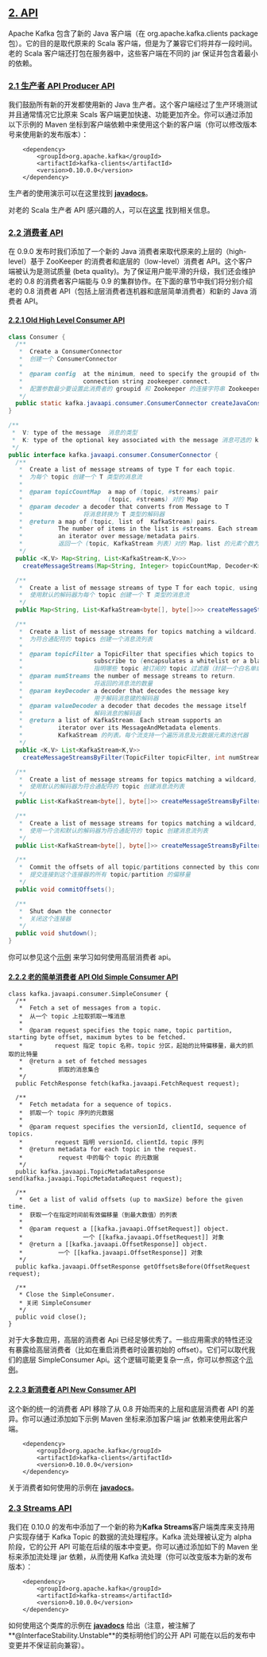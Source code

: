 ## [2. API](#)

Apache Kafka 包含了新的 Java 客户端（在 org.apache.kafka.clients package 包）。它的目的是取代原来的 Scala 客户端，但是为了兼容它们将并存一段时间。老的 Scala 客户端还打包在服务器中，这些客户端在不同的 jar 保证并包含着最小的依赖。

### [2.1 生产者 API Producer API](#producerapi)<a id="producerapi"></a>

我们鼓励所有新的开发都使用新的 Java 生产者。这个客户端经过了生产环境测试并且通常情况它比原来 Scals 客户端更加快速、功能更加齐全。你可以通过添加以下示例的 Maven 坐标到客户端依赖中来使用这个新的客户端（你可以修改版本号来使用新的发布版本）：

```
	<dependency>
	    <groupId>org.apache.kafka</groupId>
	    <artifactId>kafka-clients</artifactId>
	    <version>0.10.0.0</version>
	</dependency>

```

生产者的使用演示可以在这里找到 [**javadocs**](http://kafka.apache.org/0100/javadoc/index.html?org/apache/kafka/clients/producer/KafkaProducer.html "Kafka 0.10.0 Javadoc")。

对老的 Scala 生产者 API 感兴趣的人，可以在[这里](http://kafka.apache.org/081/documentation.html#producerapi) 找到相关信息。

### [2.2 消费者 API](#consumerapi)<a id="consumerapi"></a>

在 0.9.0 发布时我们添加了一个新的 Java 消费者来取代原来的上层的（high-level）基于 ZooKeeper 的消费者和底层的（low-level）消费者 API。这个客户端被认为是测试质量 (beta quality)。为了保证用户能平滑的升级，我们还会维护老的 0.8 的消费者客户端能与 0.9 的集群协作。在下面的章节中我们将分别介绍老的 0.8 消费者 API（包括上层消费者连机器和底层简单消费者）和新的 Java 消费者 API。

#### [2.2.1 Old High Level Consumer API](#highlevelconsumerapi)<a id="highlevelconsumerapi"></a>

```java
class Consumer {
  /**
   *  Create a ConsumerConnector
   *  创建一个 ConsumerConnector
   *
   *  @param config  at the minimum, need to specify the groupid of the consumer and the zookeeper
   *                 connection string zookeeper.connect.
   *  配置参数最少要设置此消费者的 groupid 和 Zookeeper 的连接字符串 Zookeeper.connect
   */
  public static kafka.javaapi.consumer.ConsumerConnector createJavaConsumerConnector(ConsumerConfig config);
}

/**
 *  V: type of the message  消息的类型
 *  K: type of the optional key associated with the message 消息可选的 key 的类型
 */
public interface kafka.javaapi.consumer.ConsumerConnector {
  /**
   *  Create a list of message streams of type T for each topic.
   *  为每个 topic 创建一个 T 类型的消息流
   *
   *  @param topicCountMap  a map of (topic, #streams) pair
   *                        (topic, #streams) 对的 Map
   *  @param decoder a decoder that converts from Message to T
   *                 将消息转换为 T 类型的解码器
   *  @return a map of (topic, list of  KafkaStream) pairs.
   *          The number of items in the list is #streams. Each stream supports
   *          an iterator over message/metadata pairs.
   *          返回一个 (topic, KafkaStream 列表）对的 Map。list 的元素个数为#streams。每个 stream 都支持一个对 message/metadata 对的迭代器。
   */
  public <K,V> Map<String, List<KafkaStream<K,V>>>
    createMessageStreams(Map<String, Integer> topicCountMap, Decoder<K> keyDecoder, Decoder<V> valueDecoder);

  /**
   *  Create a list of message streams of type T for each topic, using the default decoder.
   *  使用默认的解码器为每个 topic 创建一个 T 类型的消息流
   */
  public Map<String, List<KafkaStream<byte[], byte[]>>> createMessageStreams(Map<String, Integer> topicCountMap);

  /**
   *  Create a list of message streams for topics matching a wildcard.
   *  为符合通配符的 topics 创建一个消息流列表
   *
   *  @param topicFilter a TopicFilter that specifies which topics to
   *                    subscribe to (encapsulates a whitelist or a blacklist).
   *                    指明哪些 topic 被订阅的 topic 过滤器（封装一个白名单或者黑名单）
   *  @param numStreams the number of message streams to return.
   *                    将返回的消息流的数量
   *  @param keyDecoder a decoder that decodes the message key
   *                    用于解码消息键的解码器
   *  @param valueDecoder a decoder that decodes the message itself
   *                    解码消息的解码器
   *  @return a list of KafkaStream. Each stream supports an
   *          iterator over its MessageAndMetadata elements.
   *          KafkaStream 的列表。每个流支持一个遍历消息及元数据元素的迭代器
   */
  public <K,V> List<KafkaStream<K,V>>
    createMessageStreamsByFilter(TopicFilter topicFilter, int numStreams, Decoder<K> keyDecoder, Decoder<V> valueDecoder);

  /**
   *  Create a list of message streams for topics matching a wildcard, using the default decoder.
   *  使用默认的解码器为符合通配符的 topic 创建消息流列表
   */
  public List<KafkaStream<byte[], byte[]>> createMessageStreamsByFilter(TopicFilter topicFilter, int numStreams);

  /**
   *  Create a list of message streams for topics matching a wildcard, using the default decoder, with one stream.
   *  使用一个流和默认的解码器为符合通配符的 topic 创建消息流列表
   */
  public List<KafkaStream<byte[], byte[]>> createMessageStreamsByFilter(TopicFilter topicFilter);

  /**
   *  Commit the offsets of all topic/partitions connected by this connector.
   *  提交连接到这个连接器的所有 topic/partition 的偏移量
   */
  public void commitOffsets();

  /**
   *  Shut down the connector
   *  关闭这个连接器
   */
  public void shutdown();
}


```

你可以参见这个[示例](https://cwiki.apache.org/confluence/display/KAFKA/Consumer+Group+Example "Kafka 0.8 consumer example") 来学习如何使用高层消费者 api。

#### [2.2.2 老的简单消费者 API Old Simple Consumer API](#simpleconsumerapi)<a id="simpleconsumerapi"></a>

```
class kafka.javaapi.consumer.SimpleConsumer {
  /**
   *  Fetch a set of messages from a topic.
   *  从一个 topic 上拉取抓取一堆消息
   *
   *  @param request specifies the topic name, topic partition, starting byte offset, maximum bytes to be fetched.
   *         request 指定 topic 名称，topic 分区，起始的比特偏移量，最大的抓取的比特量
   *  @return a set of fetched messages
   *          抓取的消息集合
   */
  public FetchResponse fetch(kafka.javaapi.FetchRequest request);

  /**
   *  Fetch metadata for a sequence of topics.
   *  抓取一个 topic 序列的元数据
   *
   *  @param request specifies the versionId, clientId, sequence of topics.
   *         request 指明 versionId，clientId，topic 序列
   *  @return metadata for each topic in the request.
   *          request 中的每个 topic 的元数据
   */
  public kafka.javaapi.TopicMetadataResponse send(kafka.javaapi.TopicMetadataRequest request);

  /**
   *  Get a list of valid offsets (up to maxSize) before the given time.
   *  获取一个在指定时间前有效偏移量（到最大数值）的列表
   *
   *  @param request a [[kafka.javaapi.OffsetRequest]] object.
   *                 一个 [[kafka.javaapi.OffsetRequest]] 对象
   *  @return a [[kafka.javaapi.OffsetResponse]] object.
   *          一个 [[kafka.javaapi.OffsetResponse]] 对象
   */
  public kafka.javaapi.OffsetResponse getOffsetsBefore(OffsetRequest request);

  /**
   * Close the SimpleConsumer.
   * 关闭 SimpleConsumer
   */
  public void close();
}

```

对于大多数应用，高层的消费者 Api 已经足够优秀了。一些应用需求的特性还没有暴露给高层消费者（比如在重启消费者时设置初始的 offset）。它们可以取代我们的底层 SimpleConsumer Api。这个逻辑可能更复杂一点，你可以参照这个[示例](https://cwiki.apache.org/confluence/display/KAFKA/0.8.0+SimpleConsumer+Example "Kafka 0.8 SimpleConsumer example")。

#### [2.2.3 新消费者 API New Consumer API](#newconsumerapi)<a id="newconsumerapi"></a>

这个新的统一的消费者 API 移除了从 0.8 开始而来的上层和底层消费者 API 的差异。你可以通过添加如下示例 Maven 坐标来添加客户端 jar 依赖来使用此客户端。

```
	<dependency>
	    <groupId>org.apache.kafka</groupId>
	    <artifactId>kafka-clients</artifactId>
	    <version>0.10.0.0</version>
	</dependency>

```

关于消费者如何使用的示例在 [**javadocs**](http://kafka.apache.org/0100/javadoc/index.html?org/apache/kafka/clients/consumer/KafkaConsumer.html "Kafka 0.9.0 Javadoc")。

### [2.3 Streams API](#streamsapi)<a id="streamsapi"></a>

我们在 0.10.0 的发布中添加了一个新的称为**Kafka Streams**客户端类库来支持用户实现存储于 Kafka Topic 的数据的流处理程序。Kafka 流处理被认定为 alpha 阶段，它的公开 API 可能在后续的版本中变更。你可以通过添加如下的 Maven 坐标来添加流处理 jar 依赖，从而使用 Kafka 流处理（你可以改变版本为新的发布版本）：

```
	<dependency>
	    <groupId>org.apache.kafka</groupId>
	    <artifactId>kafka-streams</artifactId>
	    <version>0.10.0.0</version>
	</dependency>

```

如何使用这个类库的示例在 [**javadocs**](http://kafka.apache.org/0100/javadoc/index.html?org/apache/kafka/streams/KafkaStreams.html "Kafka 0.10.0 Javadoc") 给出（注意，被注解了**@InterfaceStability.Unstable**的类标明他们的公开 API 可能在以后的发布中变更并不保证前向兼容）。
